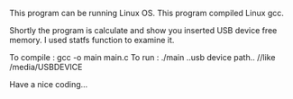 This program can be running Linux OS.
This program compiled Linux gcc.

Shortly the program is calculate and show you inserted USB device free memory.
I used statfs function to examine it.

To compile : gcc -o main main.c
To run     : ./main ..usb device path.. //like /media/USBDEVICE

Have a nice coding...

